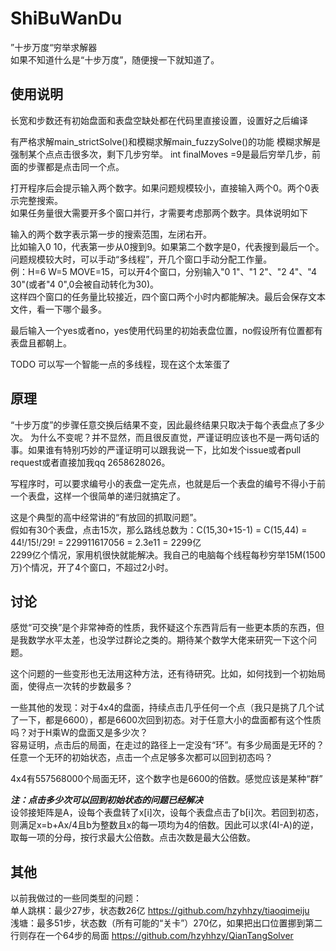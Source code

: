 # ShiBuWanDu
”十步万度“穷举求解器   
如果不知道什么是“十步万度”，随便搜一下就知道了。   

   
## 使用说明
长宽和步数还有初始盘面和表盘空缺处都在代码里直接设置，设置好之后编译   

有严格求解main_strictSolve()和模糊求解main_fuzzySolve()的功能
模糊求解是强制某个点点击很多次，剩下几步穷举。
int finalMoves =9是最后穷举几步，前面的步骤都是点击同一个点。
   
打开程序后会提示输入两个数字。如果问题规模较小，直接输入两个0。两个0表示完整搜索。   
如果任务量很大需要开多个窗口并行，才需要考虑那两个数字。具体说明如下   
   
输入的两个数字表示第一步的搜索范围，左闭右开。   
比如输入0 10，代表第一步从0搜到9。如果第二个数字是0，代表搜到最后一个。   
问题规模较大时，可以手动“多线程”，开几个窗口手动分配工作量。   
例：H=6 W=5 MOVE=15，可以开4个窗口，分别输入"0 1"、"1 2"、"2 4"、"4 30"(或者"4 0",0会被自动转化为30)。   
这样四个窗口的任务量比较接近，四个窗口两个小时内都能解决。最后会保存文本文件，看一下哪个最多。  
   
最后输入一个yes或者no，yes使用代码里的初始表盘位置，no假设所有位置都有表盘且都朝上。   
   
TODO 可以写一个智能一点的多线程，现在这个太笨蛋了   
   
## 原理
“十步万度”的步骤任意交换后结果不变，因此最终结果只取决于每个表盘点了多少次。
为什么不变呢？并不显然，而且很反直觉，严谨证明应该也不是一两句话的事。如果谁有特别巧妙的严谨证明可以跟我说一下，比如发个issue或者pull request或者直接加我qq 2658628026。   

写程序时，可以要求编号小的表盘一定先点，也就是后一个表盘的编号不得小于前一个表盘，这样一个很简单的递归就搞定了。   

这是个典型的高中经常讲的“有放回的抓取问题”。   
假如有30个表盘，点击15次，那么路线总数为：C(15,30+15-1) = C(15,44) = 44!/15!/29! = 229911617056 = 2.3e11 = 2299亿     
2299亿个情况，家用机很快就能解决。我自己的电脑每个线程每秒穷举15M(1500万)个情况，开了4个窗口，不超过2小时。   

## 讨论
感觉“可交换”是个非常神奇的性质，我怀疑这个东西背后有一些更本质的东西，但是我数学水平太差，也没学过群论之类的。期待某个数学大佬来研究一下这个问题。   
   
这个问题的一些变形也无法用这种方法，还有待研究。比如，如何找到一个初始局面，使得点一次转的步数最多？   
   
一些其他的发现：对于4x4的盘面，持续点击几乎任何一个点（我只是挑了几个试了一下，都是6600），都是6600次回到初态。对于任意大小的盘面都有这个性质吗？对于H乘W的盘面又是多少次？   
容易证明，点击后的局面，在走过的路径上一定没有“环”。有多少局面是无环的？任意一个无环的初始状态，点击一个点足够多次都可以回到初态吗？   
    
4x4有557568000个局面无环，这个数字也是6600的倍数。感觉应该是某种“群”


***注：点击多少次可以回到初始状态的问题已经解决***   
设邻接矩阵是A，设每个表盘转了x[i]次，设每个表盘点击了b[i]次。若回到初态，则满足x=b+Ax/4且b为整数且x的每一项均为4的倍数。因此可以求(4I-A)的逆，取每一项的分母，按行求最大公倍数。点击次数是最大公倍数。    
    
    
## 其他
以前我做过的一些同类型的问题：   
单人跳棋：最少27步，状态数26亿  https://github.com/hzyhhzy/tiaoqimeiju   
浅塘：最多51步，状态数（所有可能的“关卡”）270亿，如果把出口位置挪到第二行则存在一个64步的局面    https://github.com/hzyhhzy/QianTangSolver   


